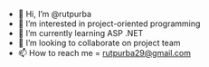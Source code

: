 - 👋 Hi, I’m @rutpurba
- 👀 I’m interested in project-oriented programming
- 🌱 I’m currently learning ASP .NET
- 💞️ I’m looking to collaborate on project team
- 📫 How to reach me = rutpurba29@gmail.com

<!---
rutpurba/rutpurba is a ✨ special ✨ repository because its `README.md` (this file) appears on your GitHub profile.
You can click the Preview link to take a look at your changes.
--->
